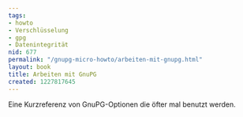```yaml
---
tags:
- howto
- Verschlüsselung
- gpg
- Datenintegrität
nid: 677
permalink: "/gnupg-micro-howto/arbeiten-mit-gnupg.html"
layout: book
title: Arbeiten mit GnuPG
created: 1227817645
---
```

Eine  Kurzreferenz von GnuPG-Optionen die öfter mal benutzt werden.
